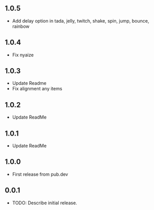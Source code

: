 ## 1.0.5

* Add delay option in tada, jelly, twitch, shake, spin, jump, bounce, rainbow

## 1.0.4

* Fix nyaize

## 1.0.3

* Update Readme
* Fix alignment any items

## 1.0.2

* Update ReadMe

## 1.0.1

* Update ReadMe

## 1.0.0

* First release from pub.dev

## 0.0.1

* TODO: Describe initial release.
